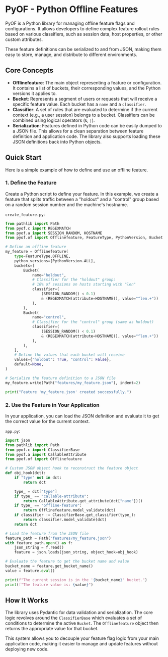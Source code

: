 # PyOF - Python Offline Features

PyOF is a Python library for managing offline feature flags and configurations. It allows developers to define complex feature rollout rules based on various classifiers, such as session data, host properties, or other custom attributes.

These feature definitions can be serialized to and from JSON, making them easy to store, manage, and distribute to different environments.

## Core Concepts

*   **Offlinefeature**: The main object representing a feature or configuration. It contains a list of buckets, their corresponding values, and the Python versions it applies to.
*   **Bucket**: Represents a segment of users or requests that will receive a specific feature value. Each bucket has a `name` and a `classifier`.
*   **Classifier**: A set of rules that are evaluated to determine if the current context (e.g., a user session) belongs to a bucket. Classifiers can be combined using logical operators (`&`, `|`).
*   **Serialization**: Features defined in Python code can be easily dumped to a JSON file. This allows for a clean separation between feature definition and application code. The library also supports loading these JSON definitions back into Python objects.

## Quick Start

Here is a simple example of how to define and use an offline feature.

### 1. Define the Feature

Create a Python script to define your feature. In this example, we create a feature that splits traffic between a "holdout" and a "control" group based on a random session number and the machine's hostname.

`create_feature.py`:
```python
from pathlib import Path
from pyof.c import REGEXMATCH
from pyof.a import SESSION_RANDOM, HOSTNAME
from pyof.of import Offlinefeature, FeatureType, PythonVersion, Bucket

# Define an offline feature
my_feature = Offlinefeature(
    type=FeatureType.OFFLINE,
    python_versions=[PythonVersion.ALL],
    buckets=[
        Bucket(
            name="holdout",
            # Classifier for the "holdout" group:
            # 10% of sessions on hosts starting with "len"
            classifier=(
                (SESSION_RANDOM() < 0.1)
                & (REGEXMATCH(attribute=HOSTNAME(), value="^len.+"))
            ),
        ),
        Bucket(
            name="control",
            # Classifier for the "control" group (same as holdout)
            classifier=(
                (SESSION_RANDOM() < 0.1)
                & (REGEXMATCH(attribute=HOSTNAME(), value="^len.+"))
            ),
        ),
    ],
    # Define the values that each bucket will receive
    values={"holdout": True, "control": False},
    default=None,
)

# Serialize the feature definition to a JSON file
my_feature.write(Path("features/my_feature.json"), indent=2)

print("Feature 'my_feature.json' created successfully.")
```

### 2. Use the Feature in Your Application

In your application, you can load the JSON definition and evaluate it to get the correct value for the current context.

`app.py`:
```python
import json
from pathlib import Path
from pyof.c import ClassifierBase
from pyof.a import CallableAttribute
from pyof.of import Offlinefeature

# Custom JSON object hook to reconstruct the feature object
def obj_hook(dct):
    if "type" not in dct:
        return dct

    type_ = dct["type"]
    if type_ == "callable-attribute":
        return CallableAttribute.get_attribute(dct["name"])()
    if type_ == "offline-feature":
        return Offlinefeature.model_validate(dct)
    if classifier := ClassifierBase.get_classifier(type_):
        return classifier.model_validate(dct)
    return dct

# Load the feature from the JSON file
feature_path = Path("features/my_feature.json")
with feature_path.open() as f:
    json_string = f.read()
    feature = json.loads(json_string, object_hook=obj_hook)

# Evaluate the feature to get the bucket name and value
bucket_name = feature.get_bucket_name()
value = feature.eval()

print(f"The current session is in the '{bucket_name}' bucket.")
print(f"The feature value is: {value}")
```

## How It Works

The library uses Pydantic for data validation and serialization. The core logic revolves around the `ClassifierBase` which evaluates a set of conditions to determine the active `Bucket`. The `Offlinefeature` object then returns the appropriate value for that bucket.

This system allows you to decouple your feature flag logic from your main application code, making it easier to manage and update features without deploying new code.
